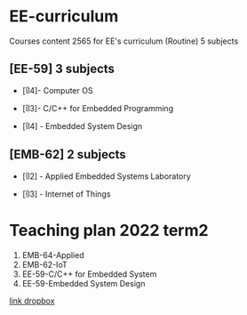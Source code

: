 # **EE-curriculum**
Courses content 2565 for EE's curriculum (Routine) 5 subjects 

## **[EE-59] 3 subjects**

- [ปี4]- Computer OS

- [ปี3]- C/C++ for Embedded Programming

- [ปี4] - Embedded System Design


## **[EMB-62] 2 subjects**

- [ปี2] - Applied Embedded Systems Laboratory 

- [ปี3] - Internet of Things 

# **Teaching plan 2022 term2**

1. EMB-64-Applied
2. EMB-62-IoT
3. EE-59-C/C++ for Embedded System
4. EE-59-Embedded System Design

[link dropbox](https://www.dropbox.com/scl/fi/8onkztll6zh6bc1vbz1i3/2022-2-Teaching-planner.paper?dl=0&rlkey=wfoghy7ngli9awkbvujsflmml)
